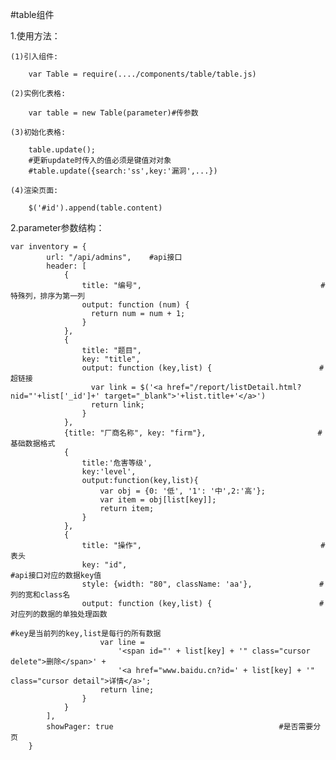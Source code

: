 #table组件

1.使用方法：

    (1)引入组件:

        var Table = require(..../components/table/table.js)

    (2)实例化表格:

        var table = new Table(parameter)#传参数

    (3)初始化表格:

        table.update();
        #更新update时传入的值必须是键值对对象
        #table.update({search:'ss',key:'漏洞',...})

    (4)渲染页面:

        $('#id').append(table.content)

2.parameter参数结构：

    var inventory = {
            url: "/api/admins",    #api接口
            header: [
                {
                    title: "编号",                                        #特殊列，排序为第一列
                    output: function (num) {
                      return num = num + 1;
                    }
                },
                {
                    title: "题目",
                    key: "title",
                    output: function (key,list) {                        #超链接
                      var link = $('<a href="/report/listDetail.html?nid="'+list['_id']+' target="_blank">'+list.title+'</a>')
                      return link;
                    }
                },
                {title: "厂商名称", key: "firm"},                         #基础数据格式
                {
                    title:'危害等级',
                    key:'level',
                    output:function(key,list){
                        var obj = {0: '低', '1': '中',2:'高'};
                        var item = obj[list[key]];
                        return item;
                    }
                },
                {
                    title: "操作",                                        #表头
                    key: "id",                                           #api接口对应的数据key值
                    style: {width: "80", className: 'aa'},               #列的宽和class名
                    output: function (key,list) {                        #对应列的数据的单独处理函数
                                                                         #key是当前列的key,list是每行的所有数据
                        var line =
                            '<span id="' + list[key] + '" class="cursor delete">删除</span>' +
                            '<a href="www.baidu.cn?id=' + list[key] + '" class="cursor detail">详情</a>';
                        return line;
                    }
                }
            ],
            showPager: true                                     #是否需要分页
        }
